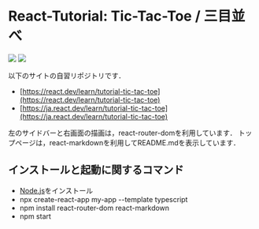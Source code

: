 # React-Tutorial: Tic-Tac-Toe / 三目並べ 

![](https://img.shields.io/github/languages/code-size/tomtkg/React-Tutorial)
![](https://img.shields.io/github/last-commit/tomtkg/React-Tutorial)

以下のサイトの自習リポジトリです．
* [https://react.dev/learn/tutorial-tic-tac-toe](https://react.dev/learn/tutorial-tic-tac-toe)
* [https://ja.react.dev/learn/tutorial-tic-tac-toe](https://ja.react.dev/learn/tutorial-tic-tac-toe)

左のサイドバーと右画面の描画は，react-router-domを利用しています．
トップページは，react-markdownを利用してREADME.mdを表示しています．

## インストールと起動に関するコマンド
* [Node.js](https://nodejs.org/en)をインストール
* npx create-react-app my-app --template typescript
* npm install react-router-dom react-markdown
* npm start
